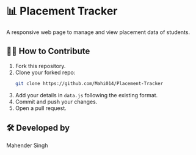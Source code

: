 # 📊 Placement Tracker

A responsive web page to manage and view placement data of students.

## 🧑‍💻 How to Contribute

1. Fork this repository.
2. Clone your forked repo:
   ```bash
   git clone https://github.com/Mahi014/Placement-Tracker
   ```
3. Add your details in `data.js` following the existing format.
4. Commit and push your changes.
5. Open a pull request.

## 🛠️ Developed by

Mahender Singh